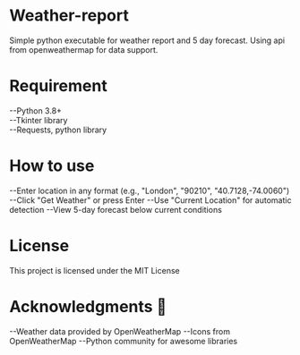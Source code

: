 # Weather-report

Simple python executable for weather report and 5 day forecast.
Using api from openweathermap for data support.

# Requirement

--Python 3.8+  
--Tkinter library  
--Requests, python library

# How to use

--Enter location in any format (e.g., "London", "90210", "40.7128,-74.0060")
--Click "Get Weather" or press Enter
--Use "Current Location" for automatic detection
--View 5-day forecast below current conditions

# License

This project is licensed under the MIT License

# Acknowledgments 🙏

--Weather data provided by OpenWeatherMap
--Icons from OpenWeatherMap
--Python community for awesome libraries
